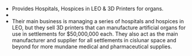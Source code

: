 - Provides Hospitals, Hospices in LEO & 3D Printers for organs.
-
- Their main business is managing a series of hospitals and hospices in LEO, but they sell 3D printers that can manufacture artificial organs for use in settlements for $50,000,000 each. They also act as the main manufacturer and supplier for all settlements in cislunar space and beyond for more mundane medical and pharmaceutical supplies.